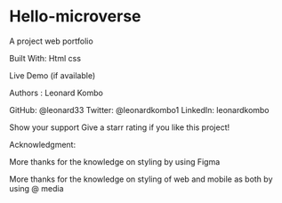 # Hello-microverse

A project web portfolio 


Built With:
Html
css

Live Demo (if available)

Authors :
Leonard Kombo

GitHub: @leonard33
Twitter: @leonardkombo1
LinkedIn: leonardkombo

Show your support Give a starr rating if you like this project!

Acknowledgment: 

More thanks for the knowledge on styling by using Figma

More thanks for the knowledge on styling of web and mobile as both by using @ media

